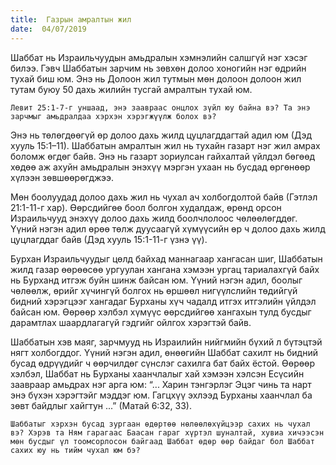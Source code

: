 ```yaml
---
title:  Газрын амралтын жил
date:  04/07/2019
---
```


Шаббат нь Израильчуудын амьдралын хэмнэлийн салшгүй нэг хэсэг билээ. Гэвч Шаббатын зарчим нь зөвхөн долоо хоногийн нэг өдрийн тухай биш юм. Энэ нь Долоон жил тутмын мөн долоон долоон жил тутам буюу 50 дахь жилийн тусгай амралтын тухай юм.

`Левит 25:1-7-г уншаад, энэ заавраас онцлох зүйл юу байна вэ? Та энэ зарчмыг амьдралдаа хэрхэн хэрэгжүүлж болох вэ?`

Энэ нь төлөгдөөгүй өр долоо дахь жилд цуцлагддагтай адил юм (Дэд хууль 15:1–11). Шаббатын амралтын жил нь тухайн газарт нэг жил амрах боломж өгдөг байв. Энэ нь газарт зориулсан гайхалтай үйлдэл бөгөөд хөдөө аж ахуйн амьдралын энэхүү мэргэн ухаан нь бусдад өргөнөөр хүлээн зөвшөөрөгджээ.

Мөн боолуудад долоо дахь жил нь чухал ач холбогдолтой байв (Гэтлэл 21:1-11-г хар). Өөрсдийгөө боол болгон худалдаж, өрөнд орсон Израильчууд энэхүү долоо дахь жилд боолчлолоос чөлөөлөгддөг. Үүний нэгэн адил өрөө төлж дуусаагүй хүмүүсийн өр ч долоо дахь жилд цуцлагддаг байв (Дэд хууль 15:1-11-г үзнэ үү).

Бурхан Израильчуудыг цөлд байхад маннагаар хангасан шиг, Шаббатын жилд газар өөрөөсөө ургуулан хангана хэмээн ургац тариалахгүй байх нь Бурханд итгэж буйн шинж байсан юм. Үүний нэгэн адил, боолыг чөлөөлж, өрийг хүчингүй болгох нь өршөөл нигүүлслийн төдийгүй бидний хэрэгцээг хангадаг Бурханы хүч чадалд итгэх итгэлийн үйлдэл байсан юм. Өөрөөр хэлбэл хүмүүс өөрсдийгөө хангахын тулд бусдыг дарамтлах шаардлагагүй гэдгийг ойлгох хэрэгтэй байв.

Шаббатын хэв маяг, зарчмууд нь Израилийн нийгмийн бүхий л бүтэцтэй нягт холбогддог. Үүний нэгэн адил, өнөөгийн Шаббат сахилт нь бидний бусад өдрүүдийг ч өөрчилдөг сүнслэг сахилга бат байх ёстой. Өөрөөр хэлбэл, Шаббат нь Бурханы хаанчлалыг хай хэмээн хэлсэн Есүсийн заавраар амьдрах нэг арга юм: “... Харин тэнгэрлэг Эцэг чинь та нарт энэ бүхэн хэрэгтэйг мэддэг юм. Гагцхүү эхлээд Бурханы хаанчлал ба зөвт байдлыг хайгтун ...” (Матай 6:32, 33).

`Шаббатыг хэрхэн бусад зургаан өдөртөө нөлөөлөхүйцээр сахих нь чухал вэ? Хэрэв та Ням гарагаас Баасан гараг хүртэл шуналтай, хувиа хичээсэн мөн бусдыг үл тоомсорлосон байгаад Шаббат өдөр өөр байдаг бол Шаббат сахих юу нь тийм чухал юм бэ?`